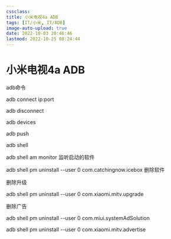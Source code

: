 ```yaml
---
cssclass:
title: 小米电视4a ADB
tags: [IT/小米, IT/ADB]
image-auto-upload: true
date: 2022-10-03 20:46:46
lastmod: 2022-10-25 08:24:44
---
```

# 小米电视4a ADB
adb命令

adb connect ip:port

adb disconnect

adb devices

adb push

adb shell

adb shell am monitor 监听启动的软件

adb shell pm uninstall --user 0 com.catchingnow.icebox 删除软件

删除升级

adb shell pm uninstall --user 0 com.xiaomi.mitv.upgrade

删除广告

adb shell pm uninstall --user 0 com.miui.systemAdSolution

adb shell pm uninstall --user 0 com.xiaomi.mitv.advertise